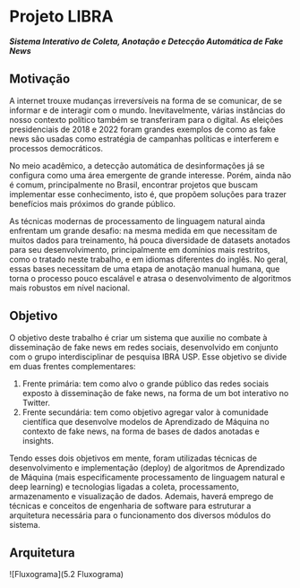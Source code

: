 Projeto LIBRA
=============

***Sistema Interativo de Coleta, Anotação e Detecção Automática de Fake News***

Motivação
---------

A internet trouxe mudanças irreversíveis na forma de se comunicar, de se informar e de interagir com o mundo. Inevitavelmente, várias instâncias do nosso contexto político também se transferiram para o digital. As eleições presidenciais de 2018 e 2022 foram grandes exemplos de como as fake news são usadas como estratégia de campanhas políticas e interferem e processos democráticos. 

No meio acadêmico, a detecção automática de desinformações já se configura como uma área emergente de grande interesse. Porém, ainda não é comum, principalmente no Brasil, encontrar projetos que buscam implementar esse conhecimento, isto é, que propõem soluções para trazer benefícios mais próximos do grande público.

As técnicas modernas de processamento de linguagem natural ainda enfrentam um grande desafio: na mesma medida em que necessitam de muitos dados para treinamento, há pouca diversidade de datasets anotados para seu desenvolvimento, principalmente em domínios mais restritos, como o tratado neste trabalho, e em idiomas diferentes do inglês. No geral, essas bases necessitam de uma etapa de anotação manual humana, que torna o processo pouco escalável e atrasa o desenvolvimento de algoritmos mais robustos em nível nacional.

Objetivo
--------

O objetivo deste trabalho é criar um sistema que auxilie no combate à disseminação de fake news em redes sociais, desenvolvido em conjunto com o grupo interdisciplinar de pesquisa IBRA USP. Esse objetivo se divide em duas frentes complementares:

1. Frente primária: tem como alvo o grande público das redes sociais exposto à disseminação de fake news, na forma de um bot interativo no Twitter.
2. Frente secundária: tem como objetivo agregar valor à comunidade científica que desenvolve modelos de Aprendizado de Máquina no contexto de fake news, na forma de bases de dados anotadas e insights.

Tendo esses dois objetivos em mente, foram utilizadas técnicas de desenvolvimento e implementação (deploy) de algoritmos de Aprendizado de Máquina (mais especificamente processamento de linguagem natural e deep learning) e tecnologias ligadas a coleta, processamento, armazenamento e visualização de dados. Ademais, haverá emprego de técnicas e conceitos de engenharia de software para estruturar a arquitetura necessária para o funcionamento dos diversos módulos do sistema.

Arquitetura
-----------

![Fluxograma](5.2 Fluxograma)
